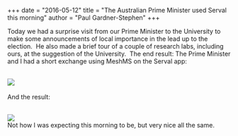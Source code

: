 +++
date = "2016-05-12"
title = "The Australian Prime Minister used Serval this morning"
author = "Paul Gardner-Stephen"
+++

<div class="post-body entry-content" id="post-body-4688076194945557686" itemprop="description articleBody">
Today we had a surprise visit from our Prime Minister to the University to make some announcements of local importance in the lead up to the election.  He also made a brief tour of a couple of research labs, including ours, at the suggestion of the University.  The end result: The Prime Minister and I had a short exchange using MeshMS on the Serval app:<br/>
<br/>

<a href="https://3.bp.blogspot.com/-vRwdr5SIfEc/VzWtplZQDSI/AAAAAAAAF04/zJWMNy_NzeMro9gfAvweFsfecMNKjFjDQCLcB/s1600/PrimeMinister-MalcolmTurnbull-Lab-Visit-3.jpg"><img src="https://3.bp.blogspot.com/-vRwdr5SIfEc/VzWtplZQDSI/AAAAAAAAF04/zJWMNy_NzeMro9gfAvweFsfecMNKjFjDQCLcB/s400/PrimeMinister-MalcolmTurnbull-Lab-Visit-3.jpg"/></a>
<br/>
<br/>
And the result:<br/>
<br/>

<a href="https://3.bp.blogspot.com/-_ouIbng6jZM/VzUo-Oe0cII/AAAAAAAAF0c/CskxYb3i5GwPTs337rOjzrotqgXkDdKdACLcB/s1600/PrimeMinister-MalcolmTurnbull-MeshMS-Message-13MAY16.png"><img src="https://3.bp.blogspot.com/-_ouIbng6jZM/VzUo-Oe0cII/AAAAAAAAF0c/CskxYb3i5GwPTs337rOjzrotqgXkDdKdACLcB/s640/PrimeMinister-MalcolmTurnbull-MeshMS-Message-13MAY16.png"/></a>
<br/>
Not how I was expecting this morning to be, but very nice all the same.
<div></div>
</div>